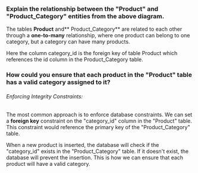 ### Explain the relationship between the "Product" and "Product_Category" entities from the above diagram.

The tables **Product** and** Product_Category** are related to each other through a **one-to-many** relationship, where one product can belong to one category, but a category can have many products.

Here the column category_id is the foreign key of table Product which references the  id  column in the  Product_Category table.

### How could you ensure that each product in the "Product" table has a valid category assigned to it?
 
###### Enforcing Integrity Constraints:

The most common approach is to enforce database constraints. We can set a **foreign key** constraint on the "category_id" column in the "Product" table. This constraint would reference the primary key of the "Product_Category" table.

When a new product is inserted, the database will check if the "category_id" exists in the "Product_Category" table. If it doesn't exist, the database will prevent the  insertion. This is how we can ensure that each product will have a valid category.